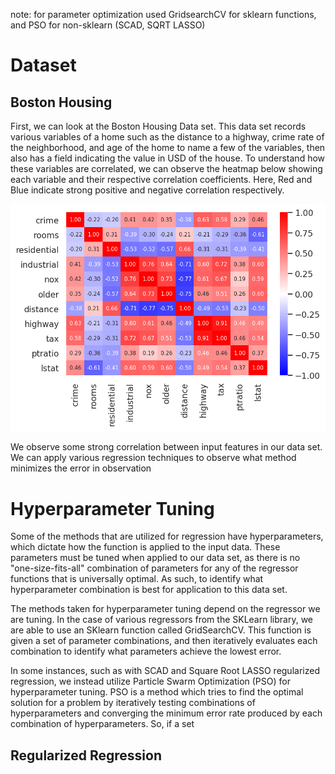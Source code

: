 note: for parameter optimization used GridsearchCV for sklearn functions, and PSO for non-sklearn (SCAD, SQRT LASSO)


# Dataset
## Boston Housing
First, we can look at the Boston Housing Data set. This data set records various variables of a home such as the distance to a highway, crime rate of the neighborhood,
and age of the home to name a few of the variables, then also has a field indicating the value in USD of the house. To understand how these variables are correlated, we 
can observe the heatmap below showing each variable and their respective correlation coefficients. Here, Red and Blue indicate strong positive and negative correlation 
respectively.

![bhousecorr](https://raw.githubusercontent.com/caiettia/Thesis-Project/main/project2/bhousing_corr_plot.png)

We observe some strong correlation between input features in our data set. We can apply various regression techniques to observe what method minimizes the error in observation

# Hyperparameter Tuning
Some of the methods that are utilized for regression have hyperparameters, which dictate how the function is applied to the input data. These parameters must be tuned
when applied to our data set, as there is no "one-size-fits-all" combination of parameters for any of the regressor functions that is universally optimal.
As such, to identify what hyperparameter combination is best for application to this data set. 

The methods taken for hyperparameter tuning depend on the regressor we are tuning. In the case of various regressors from the SKLearn library, we are able to use 
an SKlearn function called GridSearchCV. This function is given a set of parameter combinations, and then iteratively evaluates each combination to identify what 
parameters achieve the lowest error. 

In some instances, such as with SCAD and Square Root LASSO regularized regression, we instead utilize Particle Swarm Optimization (PSO) for
hyperparameter tuning. PSO is a method which tries to find the optimal solution for a problem by iteratively testing combinations of hyperparameters 
and converging the minimum error rate produced by each combination of hyperparameters. So, if a set 


## Regularized Regression
